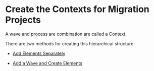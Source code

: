 # Create the Contexts for Migration Projects

A wave and process are combination are called a Context.

There are two methods for creating this hierarchical structure:

  - [Add Elements Separately](Add_Elements_Separately.htm)

  - [Add a Wave and Create Elements](Add_a_Wave_and_Create_Elements.htm)
